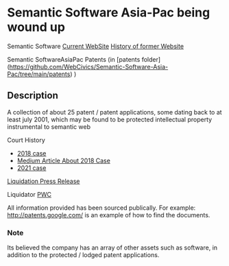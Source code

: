 
# Semantic Software Asia-Pac being wound up

Semantic Software [Current WebSite](https://web.archive.org/web/*/https://cognitivesoftware.com/)
[History of former Website](https://web.archive.org/web/20010901000000*/http://semanticsoftware.com/)

Semantic SoftwareAsiaPac Patents (in [patents folder] (https://github.com/WebCivics/Semantic-Software-Asia-Pac/tree/main/patents) )

## Description
A collection of about 25 patent / patent applications, some dating back to at least july 2001, which may be found to be protected intellectual property instrumental to semantic web 

Court History
- [2018 case](https://www.caselaw.nsw.gov.au/decision/5a80d830e4b074a7c6e1c3a3)
- [Medium Article About 2018 Case](https://medium.com/swlh/aussie-cognitive-software-startup-overturns-court-judgement-in-landmark-appeal-bcbb90f79883)
- [2021 case](https://www.caselaw.nsw.gov.au/decision/17a5a003839da26065acc0f7)

[Liquidation Press Release](https://asic.gov.au/about-asic/news-centre/find-a-media-release/2021-releases/21-183mr-asic-obtains-orders-to-wind-up-semantic-software-asia-pacific-limited/)

Liquidator [PWC](https://insolvency.pwc.com.au/singleEntityCases/semantic-software-asia-pacific-limited-in-liquidation/)

All information provided has been sourced publically.  For example: http://patents.google.com/ is an example of how to find the documents. 


### Note
Its believed the company has an array of other assets such as software, in addition to the protected / lodged patent applications. 
